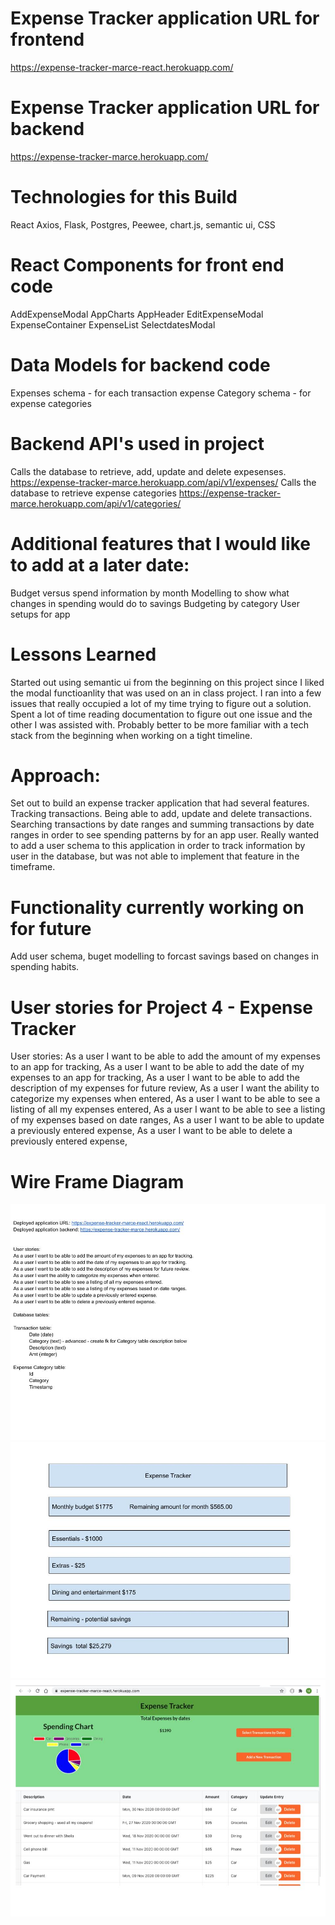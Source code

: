 # Expense Tracker application URL for frontend
https://expense-tracker-marce-react.herokuapp.com/
# Expense Tracker application URL for backend
https://expense-tracker-marce.herokuapp.com/


# Technologies for this Build
React
Axios,
Flask,
Postgres,
Peewee,
chart.js,
semantic ui,
CSS


# React Components for front end code
AddExpenseModal
AppCharts
AppHeader
EditExpenseModal
ExpenseContainer
ExpenseList
SelectdatesModal


# Data Models for backend code
Expenses schema - for each transaction expense
Category schema - for expense categories

# Backend API's used in project
Calls the database to retrieve, add, update and delete expesenses.
https://expense-tracker-marce.herokuapp.com/api/v1/expenses/
Calls the database to retrieve expense categories
https://expense-tracker-marce.herokuapp.com/api/v1/categories/
 

# Additional features that I would like to add at a later date:
Budget versus spend information by month
Modelling to show what changes in spending would do to savings
Budgeting by category
User setups for app


# Lessons Learned
Started out using semantic ui from the beginning on this project since I liked the modal functioanlity that was used on an in class project.  I ran into a few issues
that really occupied a lot of my time trying to figure out a solution.  Spent a lot of time reading documentation to figure out one issue and the other I was assisted with.  Probably better to be more familiar with a tech stack from the beginning when working on a tight timeline.


# Approach:
Set out to build an expense tracker application that had several features.  Tracking transactions.  Being able to add, update and delete transactions. Searching transactions by date ranges and summing transactions by date ranges in order to see spending patterns by for an app user.  Really wanted to add a user schema to this application in order to track information by user in the database, but was not able to implement that feature in the timeframe.

# Functionality currently working on for future 
Add user schema, buget modelling to forcast savings based on changes in spending habits.

# User stories for Project 4 - Expense Tracker

User stories:
As a user I want to be able to add the amount of my expenses to an app for tracking,
As a user I want to be able to add the date of my expenses to an app for tracking,
As a user I want to be able to add the description of my expenses for future review,
As a user I want the ability to categorize my expenses when entered,
As a user I want to be able to see a listing of all my expenses entered,
As a user I want to be able to see a listing of my expenses based on date ranges,
As a user I want to be able to update a previously entered expense,
As a user I want to be able to delete a previously entered expense,


# Wire Frame Diagram
![ExpenseTrackerAppUserStories](ExpenseTrackerAppUserStories.jpg)
![ExpenseTrackerAppWireFrames](ExpenseTrackerAppWireFrames.jpg)
![ExpenseTrackerAppScreenPrint](ExpenseTrackerAppScreenPrint.jpg)
